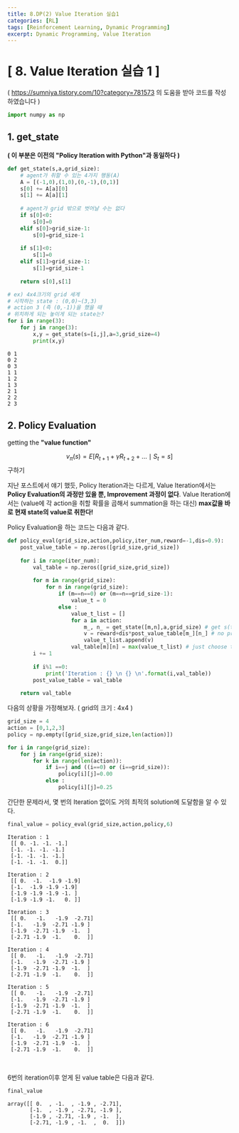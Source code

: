 ```yaml
---
title: 8.DP(2) Value Iteration 실습1
categories: [RL]
tags: [Reinforcement Learning, Dynamic Programming]
excerpt: Dynamic Programming, Value Iteration
---
```


<script src="https://cdn.mathjax.org/mathjax/latest/MathJax.js?config=TeX-AMS-MML_HTMLorMML" type="text/javascript"></script>

# [ 8. Value Iteration 실습 1 ]

( https://sumniya.tistory.com/10?category=781573 의 도움을 받아 코드를 작성하였습니다 )


```python
import numpy as np
```

## 1. get_state

**( 이 부분은 이전의 "Policy Iteration with Python"과 동일하다 )**


```python
def get_state(s,a,grid_size):
    # agent가 취할 수 있는 4가지 행동(A) 
    A = [(-1,0),(1,0),(0,-1),(0,1)]
    s[0] += A[a][0]
    s[1] += A[a][1]
    
    # agent가 grid 밖으로 벗어날 수는 없다
    if s[0]<0:
        s[0]=0
    elif s[0]>grid_size-1:
        s[0]=grid_size-1
    
    if s[1]<0:
        s[1]=0
    elif s[1]>grid_size-1:
        s[1]=grid_size-1
    
    return s[0],s[1]
```


```python
# ex) 4x4크기의 grid 세계
# 시작하는 state : (0,0)~(3,3)
# action 3 (즉 (0,-1))을 했을 때
# 위치하게 되는 놓이게 되는 state는?
for i in range(3):
    for j in range(3):
        x,y = get_state(s=[i,j],a=3,grid_size=4)
        print(x,y)
```

    0 1
    0 2
    0 3
    1 1
    1 2
    1 3
    2 1
    2 2
    2 3



## 2. Policy Evaluation

getting the **"value function"**

$$v_{\pi}(s) = E[R_{t+1}+\gamma R_{t+2} + ... \mid S_t = s]$$ 구하기

지난 포스트에서 얘기 했듯, Policy Iteration과는 다르게, Value Iteration에서는 **Policy Evaluation의 과정만 있을 뿐, Improvement 과정이 없다**.  Value Iteration에서는 (value에 각 action을 취할 확률을 곱해서 summation을 하는 대신) **max값을 바로 현재 state의 value로 취한다!**



Policy Evaluation을 하는 코드는 다음과 같다.


```python
def policy_eval(grid_size,action,policy,iter_num,reward=-1,dis=0.9):
    post_value_table = np.zeros([grid_size,grid_size])
    
    for i in range(iter_num):
        val_table = np.zeros([grid_size,grid_size])
        
        for m in range(grid_size):
            for n in range(grid_size):
                if (m==n==0) or (m==n==grid_size-1):
                    value_t = 0
                else :
                    value_t_list = []
                    for a in action:
                        m_, n_ = get_state([m,n],a,grid_size) # get s(t+1)
                        v = reward+dis*post_value_table[m_][n_] # no probability!
                        value_t_list.append(v)
                    val_table[m][n] = max(value_t_list) # just choose the MAX
        i += 1
        
        if i%1 ==0:
            print('Iteration : {} \n {} \n'.format(i,val_table))            
        post_value_table = val_table
        
    return val_table
```



다음의 상황을 가정해보자. ( grid의 크기 : 4x4 )


```python
grid_size = 4
action = [0,1,2,3]
policy = np.empty([grid_size,grid_size,len(action)])
```


```python
for i in range(grid_size):
    for j in range(grid_size):
        for k in range(len(action)):
            if i==j and ((i==0) or (i==grid_size)):
                policy[i][j]=0.00
            else :
                policy[i][j]=0.25
```



간단한 문제라서, 몇 번의 Iteration 없이도 거의 최적의 solution에 도달함을 알 수 있다.


```python
final_value = policy_eval(grid_size,action,policy,6)
```

    Iteration : 1 
     [[ 0. -1. -1. -1.]
     [-1. -1. -1. -1.]
     [-1. -1. -1. -1.]
     [-1. -1. -1.  0.]] 
    
    Iteration : 2 
     [[ 0.  -1.  -1.9 -1.9]
     [-1.  -1.9 -1.9 -1.9]
     [-1.9 -1.9 -1.9 -1. ]
     [-1.9 -1.9 -1.   0. ]] 
    
    Iteration : 3 
     [[ 0.   -1.   -1.9  -2.71]
     [-1.   -1.9  -2.71 -1.9 ]
     [-1.9  -2.71 -1.9  -1.  ]
     [-2.71 -1.9  -1.    0.  ]] 
    
    Iteration : 4 
     [[ 0.   -1.   -1.9  -2.71]
     [-1.   -1.9  -2.71 -1.9 ]
     [-1.9  -2.71 -1.9  -1.  ]
     [-2.71 -1.9  -1.    0.  ]] 
    
    Iteration : 5 
     [[ 0.   -1.   -1.9  -2.71]
     [-1.   -1.9  -2.71 -1.9 ]
     [-1.9  -2.71 -1.9  -1.  ]
     [-2.71 -1.9  -1.    0.  ]] 
    
    Iteration : 6 
     [[ 0.   -1.   -1.9  -2.71]
     [-1.   -1.9  -2.71 -1.9 ]
     [-1.9  -2.71 -1.9  -1.  ]
     [-2.71 -1.9  -1.    0.  ]] 

<br>

6번의 iteration이후 얻게 된 value table은 다음과 같다.


```python
final_value
```


    array([[ 0.  , -1.  , -1.9 , -2.71],
           [-1.  , -1.9 , -2.71, -1.9 ],
           [-1.9 , -2.71, -1.9 , -1.  ],
           [-2.71, -1.9 , -1.  ,  0.  ]])
